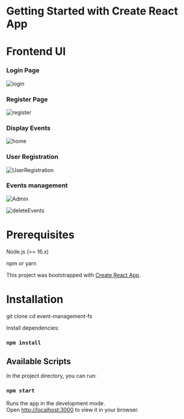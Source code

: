# Getting Started with Create React App

# Frontend UI 
### Login Page
![login](https://github.com/user-attachments/assets/43361e71-c5ae-4805-9b49-320cf40d1c35)

### Register Page
![register](https://github.com/user-attachments/assets/879ccd6a-1e3a-4240-b3c3-0c5c4130fbb3)

### Display Events
![home](https://github.com/user-attachments/assets/e381bc25-c85e-4589-8f13-84870adb51aa)

### User Registration
![UserRegistration](https://github.com/user-attachments/assets/f15cc5a0-00b2-4c29-a6b6-a427275bdf25)

### Events management
![Admin](https://github.com/user-attachments/assets/604b1066-d689-4310-bada-d97221692b52)

![deleteEvents](https://github.com/user-attachments/assets/027b8497-3473-4696-af50-a5d419f6fade)


# Prerequisites

Node.js (>= 16.x)

npm or yarn

This project was bootstrapped with [Create React App](https://github.com/facebook/create-react-app).

# Installation

git clone <repository-url>
cd event-management-fs

Install dependencies:

### `npm install`

## Available Scripts

In the project directory, you can run:

### `npm start`

Runs the app in the development mode.\
Open [http://localhost:3000](http://localhost:3000) to view it in your browser.
